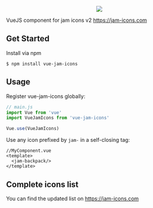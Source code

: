 <p align="center">
  <img src="https://jam-icons.com/static/img/vue-jam.svg"/>
  </p>

VueJS component for jam icons v2 https://jam-icons.com

## Get Started

Install via npm

```
$ npm install vue-jam-icons
```

## Usage
Register vue-jam-icons globally:
``` JavaScript
// main.js
import Vue from 'vue'
import VueJamIcons from 'vue-jam-icons'

Vue.use(VueJamIcons)
```
Use any icon prefixed by `jam-` in a self-closing tag:
``` JSX
//MyComponent.vue
<template>
  <jam-backpack/>
</template>
```

## Complete icons list

You can find the updated list on https://jam-icons.com
